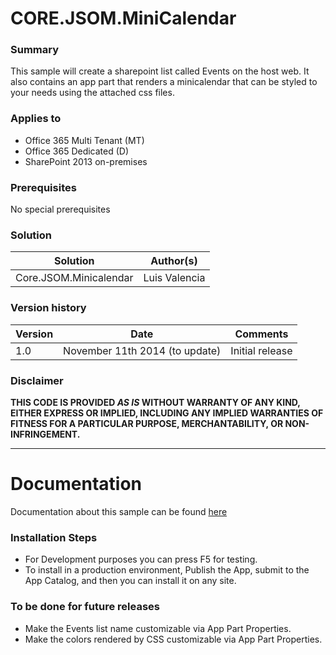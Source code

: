 # CORE.JSOM.MiniCalendar #

### Summary ###
This sample will create a sharepoint list called Events on the host web. It also contains
an app part that renders a minicalendar that can be styled to your needs using the attached css files.


### Applies to ###
-  Office 365 Multi Tenant (MT)
-  Office 365 Dedicated (D)
-  SharePoint 2013 on-premises


### Prerequisites ###
No special prerequisites

### Solution ###
Solution | Author(s)
---------|----------
Core.JSOM.Minicalendar | Luis Valencia

### Version history ###
Version  | Date | Comments
---------| -----| --------
1.0  | November 11th 2014 (to update) | Initial release

### Disclaimer ###
**THIS CODE IS PROVIDED *AS IS* WITHOUT WARRANTY OF ANY KIND, EITHER EXPRESS OR IMPLIED, INCLUDING ANY IMPLIED WARRANTIES OF FITNESS FOR A PARTICULAR PURPOSE, MERCHANTABILITY, OR NON-INFRINGEMENT.**


----------

# Documentation #
Documentation about this sample can be found [here]( http://www.luisevalencia.com/2014/10/31/how-to-create-a-very-nice-minicalendar-apppart-to-render-your-events-sharepoint-hosted-app/)


### Installation Steps ###
-  For Development purposes you can press F5 for testing.
-  To install in a production environment, Publish the App, submit to the App Catalog, and then you can install it on any site.

### To be done for future releases ###
- Make the Events list name customizable via App Part Properties.
- Make the colors rendered by CSS customizable via App Part Properties.

